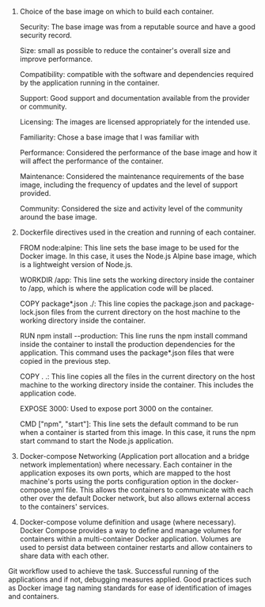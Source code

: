 1. Choice of the base image on which to build each container.

    Security: The base image was from a reputable source and have a good security record. 

    Size: small as possible to reduce the container's overall size and improve performance.

    Compatibility:  compatible with the software and dependencies required by the application running in the container.

    Support: Good support and documentation available from the provider or community.

    Licensing: The images are licensed appropriately for the intended use.

    Familiarity: Chose a base image that I was familiar with

    Performance: Considered the performance of the base image and how it will affect the performance of the container.

    Maintenance: Considered the maintenance requirements of the base image, including the frequency of updates and the level of support provided.

    Community: Considered the size and activity level of the community around the base image.


2. Dockerfile directives used in the creation and running of each container.

    FROM node:alpine: This line sets the base image to be used for the Docker image. In this case, it uses the Node.js Alpine base image, which is a lightweight version of Node.js.

    WORKDIR /app: This line sets the working directory inside the container to /app, which is where the application code will be placed.

    COPY package*.json ./: This line copies the package.json and package-lock.json files from the current directory on the host machine to the working directory inside the container.

    RUN npm install --production: This line runs the npm install command inside the container to install the production dependencies for the application. This command uses the package*.json files that were copied in the previous step.

    COPY . .: This line copies all the files in the current directory on the host machine to the working directory inside the container. This includes the application code.

    EXPOSE 3000: Used to expose port 3000 on the container.

    CMD ["npm", "start"]: This line sets the default command to be run when a container is started from this image. In this case, it runs the npm start command to start the Node.js application.


3. Docker-compose Networking (Application port allocation and a bridge network implementation) where necessary.
    Each container in the application exposes its own ports, which are mapped to the host machine's ports using the ports configuration option in the docker-compose.yml file. This allows the containers to communicate with each other over the default Docker network, but also allows external access to the containers' services.

    
4. Docker-compose volume definition and usage (where necessary).
    Docker Compose provides a way to define and manage volumes for containers within a multi-container Docker application. Volumes are used to persist data between container restarts and allow containers to share data with each other.

Git workflow used to achieve the task.
Successful running of the applications and if not, debugging measures applied.
Good practices such as Docker image tag naming standards for ease of identification of images and containers. 
